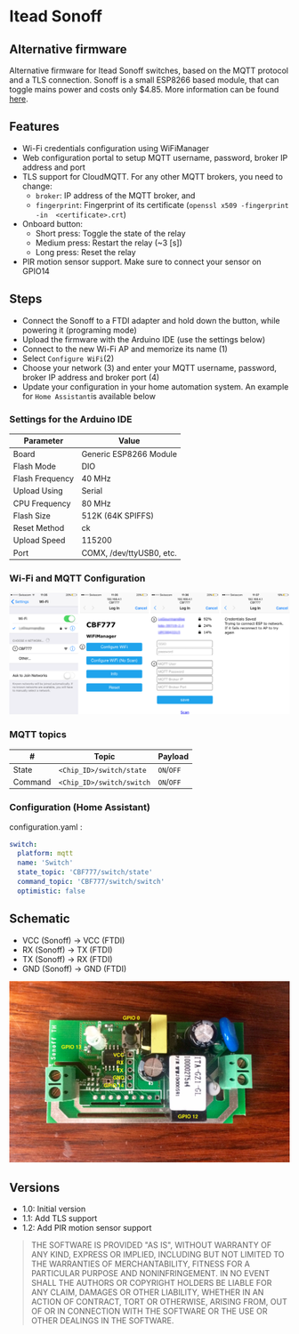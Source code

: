 # Itead Sonoff
## Alternative firmware
Alternative firmware for Itead Sonoff switches, based on the MQTT protocol and a TLS connection.
Sonoff is a small ESP8266 based module, that can toggle mains power and costs only $4.85. More information can be found [here](https://www.itead.cc/sonoff-wifi-wireless-switch.html).

## Features
- Wi-Fi credentials configuration using WiFiManager
- Web configuration portal to setup MQTT username, password, broker IP address and port
- TLS support for CloudMQTT. For any other MQTT brokers, you need to change:
	- `broker`: IP address of the MQTT broker, and
	- `fingerprint`: Fingerprint of its certificate (`openssl x509 -fingerprint -in  <certificate>.crt`)
- Onboard button:
  - Short press: Toggle the state of the relay
  - Medium press: Restart the relay (~3 [s])
  - Long press: Reset the relay
- PIR motion sensor support. Make sure to connect your sensor on GPIO14

## Steps
- Connect the Sonoff to a FTDI adapter and hold down the button, while powering it (programing mode)
- Upload the firmware with the Arduino IDE (use the settings below)
- Connect to the new Wi-Fi AP and memorize its name (1)
- Select `Configure WiFi`(2)
- Choose your network (3) and enter your MQTT username, password, broker IP address and broker port (4)
- Update your configuration in your home automation system. An example for `Home Assistant`is available below

### Settings for the Arduino IDE

| Parameter       | Value                    |
| ----------------|--------------------------|
| Board           | Generic ESP8266 Module   |
| Flash Mode      | DIO                      |  
| Flash Frequency | 40 MHz                   |  
| Upload Using    | Serial                   |  
| CPU Frequency   | 80 MHz                   |  
| Flash Size      | 512K (64K SPIFFS)        |  
| Reset Method    | ck                       |  
| Upload Speed    | 115200                   |  
| Port            | COMX, /dev/ttyUSB0, etc. |


### Wi-Fi and MQTT Configuration
![Steps](images/Steps.png)

### MQTT topics
| #          | Topic                     | Payload   |
| -----------|---------------------------|-----------|
| State      | `<Chip_ID>/switch/state`  | `ON`/`OFF`|
| Command    | `<Chip_ID>/switch/switch` | `ON`/`OFF`|

### Configuration (Home Assistant)
configuration.yaml :

```yaml
switch:
  platform: mqtt
  name: 'Switch'
  state_topic: 'CBF777/switch/state'
  command_topic: 'CBF777/switch/switch'
  optimistic: false
```

## Schematic
- VCC (Sonoff) -> VCC (FTDI)
- RX  (Sonoff) -> TX  (FTDI)
- TX  (Sonoff) -> RX  (FTDI)
- GND (Sonoff) -> GND (FTDI)

![Schematic](images/Schematic.jpg)

## Versions
- 1.0: Initial version
- 1.1: Add TLS support
- 1.2: Add PIR motion sensor support

> THE SOFTWARE IS PROVIDED "AS IS", WITHOUT WARRANTY OF ANY KIND, EXPRESS OR
  IMPLIED, INCLUDING BUT NOT LIMITED TO THE WARRANTIES OF MERCHANTABILITY,
  FITNESS FOR A PARTICULAR PURPOSE AND NONINFRINGEMENT. IN NO EVENT SHALL THE
  AUTHORS OR COPYRIGHT HOLDERS BE LIABLE FOR ANY CLAIM, DAMAGES OR OTHER
  LIABILITY, WHETHER IN AN ACTION OF CONTRACT, TORT OR OTHERWISE, ARISING FROM,
  OUT OF OR IN CONNECTION WITH THE SOFTWARE OR THE USE OR OTHER DEALINGS IN THE
  SOFTWARE.